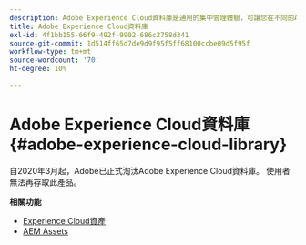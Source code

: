 ```yaml
---
description: Adobe Experience Cloud資料庫是通用的集中管理體驗，可讓您在不同的Adobe Experience Cloud解決方案中儲存、尋找和選取資產。
title: Adobe Experience Cloud資料庫
exl-id: 4f1bb155-66f9-492f-9902-686c2758d341
source-git-commit: 1d514ff65d7de9d9f95f5ff68100ccbe09d5f95f
workflow-type: tm+mt
source-wordcount: '70'
ht-degree: 10%

---
```


# Adobe Experience Cloud資料庫{#adobe-experience-cloud-library}

自2020年3月起，Adobe已正式淘汰Adobe Experience Cloud資料庫。 使用者無法再存取此產品。

**相關功能**

* [Experience Cloud資產](https://experienceleague.adobe.com/docs/core-services/interface/services/assets/experience-cloud-assets.html)
* [AEM Assets](https://experienceleague.adobe.com/docs/experience-manager-cloud-service/content/assets/home.html)
